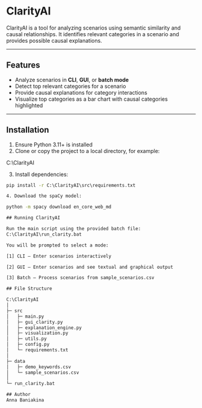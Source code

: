 # ClarityAI

ClarityAI is a tool for analyzing scenarios using semantic similarity and causal relationships. It identifies relevant categories in a scenario and provides possible causal explanations.

---

## Features

- Analyze scenarios in **CLI**, **GUI**, or **batch mode**  
- Detect top relevant categories for a scenario  
- Provide causal explanations for category interactions  
- Visualize top categories as a bar chart with causal categories highlighted  

---

## Installation

1. Ensure Python 3.11+ is installed  
2. Clone or copy the project to a local directory, for example:  

C:\ClarityAI


3. Install dependencies:  

```bat
pip install -r C:\ClarityAI\src\requirements.txt

4. Download the spaCy model:

python -m spacy download en_core_web_md

## Running ClarityAI

Run the main script using the provided batch file:
C:\ClarityAI\run_clarity.bat

You will be prompted to select a mode:

[1] CLI – Enter scenarios interactively

[2] GUI – Enter scenarios and see textual and graphical output

[3] Batch – Process scenarios from sample_scenarios.csv

## File Structure

C:\ClarityAI
│
├─ src
│   ├─ main.py
│   ├─ gui_clarity.py
│   ├─ explanation_engine.py
│   ├─ visualization.py
│   ├─ utils.py
│   ├─ config.py
│   └─ requirements.txt
│
├─ data
│   ├─ demo_keywords.csv
│   └─ sample_scenarios.csv
│
└─ run_clarity.bat

## Author
Anna Baniakina
